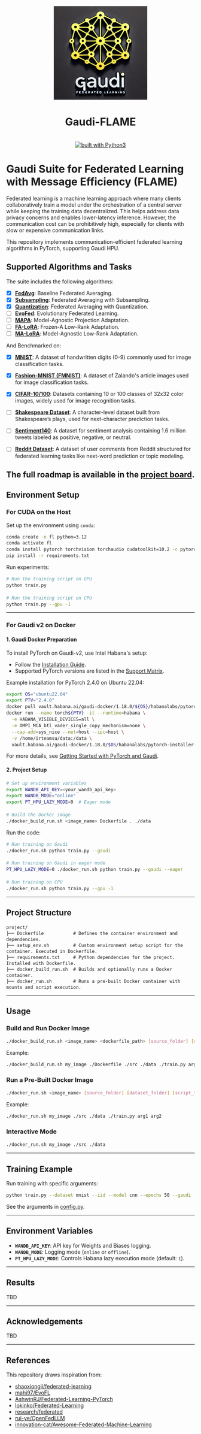 <div align="center">
	<img src="Logo.jpg" width=250 height=250>
	<br/>
	<h1>Gaudi-FLAME</h1>
	<br/>
	<a href="https://www.python.org/"><img src="https://img.shields.io/badge/built%20with-Python3-green.svg" alt="built with Python3"></a>
</div>


# Gaudi Suite for Federated Learning with Message Efficiency (FLAME)

Federated learning is a machine learning approach where many clients collaboratively train a model under the orchestration of a central server while keeping the training data decentralized. This helps address data privacy concerns and enables lower-latency inference. However, the communication cost can be prohibitively high, especially for clients with slow or expensive communication links.

This repository implements communication-efficient federated learning algorithms in PyTorch, supporting Gaudi HPU.

## Supported Algorithms and Tasks
The suite includes the following algorithms:
- [x] **[FedAvg](https://arxiv.org/abs/1602.05629)**: Baseline Federated Averaging.
- [x] **[Subsampling](https://arxiv.org/pdf/1610.05492)**: Federated Averaging with Subsampling.
- [x] **[Quantization](https://arxiv.org/abs/1710.05492)**: Federated Averaging with Quantization.
- [ ] **[EvoFed](https://arxiv.org/abs/2003.00295)**: Evolutionary Federated Learning.
- [ ] **[MAPA]()**: Model-Agnostic Projection Adaptation.
- [ ] **[FA-LoRA](https://arxiv.org/abs/2403.13269)**: Frozen-A Low-Rank Adaptation.
- [ ] **[MA-LoRA]()**: Model-Agnostic Low-Rank Adaptation.

And Benchmarked on:
- [x] **[MNIST](http://yann.lecun.com/exdb/mnist/)**: A dataset of handwritten digits (0-9) commonly used for image classification tasks.
- [x] **[Fashion-MNIST (FMNIST)](https://github.com/zalandoresearch/fashion-mnist)**: A dataset of Zalando's article images used for image classification tasks.
- [x] **[CIFAR-10/100](https://www.cs.toronto.edu/~kriz/cifar.html)**: Datasets containing 10 or 100 classes of 32x32 color images, widely used for image recognition tasks.
- [ ] **[Shakespeare Dataset](https://leaf.cmu.edu/)**: A character-level dataset built from Shakespeare’s plays, used for next-character prediction tasks.
- [ ] **[Sentiment140](https://www.kaggle.com/datasets/kazanova/sentiment140)**: A dataset for sentiment analysis containing 1.6 million tweets labeled as positive, negative, or neutral.
- [ ] **[Reddit Dataset](https://leaf.cmu.edu/)**: A dataset of user comments from Reddit structured for federated learning tasks like next-word prediction or topic modeling.


The full roadmap is available in the [project board](ROADMAP.md).
---

## Environment Setup

### For CUDA on the Host

Set up the environment using `conda`:
```bash
conda create -n fl python=3.12
conda activate fl
conda install pytorch torchvision torchaudio cudatoolkit=10.2 -c pytorch
pip install -r requirements.txt
```

Run experiments:
```bash
# Run the training script on GPU
python train.py

# Run the training script on CPU
python train.py --gpu -1
```

---

### For Gaudi v2 on Docker

#### 1. Gaudi Docker Preparation
To install PyTorch on Gaudi-v2, use Intel Habana's setup:
- Follow the [Installation Guide](https://docs.habana.ai/en/latest/Installation_Guide/index.html#gaudi-installation-guide).
- Supported PyTorch versions are listed in the [Support Matrix](https://docs.habana.ai/en/latest/Support_Matrix/Support_Matrix.html#support-matrix).

Example installation for PyTorch 2.4.0 on Ubuntu 22.04:
```bash
export OS="ubuntu22.04"
export PTV="2.4.0"
docker pull vault.habana.ai/gaudi-docker/1.18.0/${OS}/habanalabs/pytorch-installer-${PTV}:latest
docker run --name torch${PTV} -it --runtime=habana \
  -e HABANA_VISIBLE_DEVICES=all \
  -e OMPI_MCA_btl_vader_single_copy_mechanism=none \
  --cap-add=sys_nice --net=host --ipc=host \
  -v /home/irteamsu/data:/data \
  vault.habana.ai/gaudi-docker/1.18.0/$OS/habanalabs/pytorch-installer-${PTV}:latest
```

For more details, see [Getting Started with PyTorch and Gaudi](https://docs.habana.ai/en/latest/PyTorch/Getting_Started_with_PyTorch_and_Gaudi/Getting_Started_with_PyTorch.html).

#### 2. Project Setup
```bash
# Set up environment variables
export WANDB_API_KEY=<your_wandb_api_key>
export WANDB_MODE="online"
export PT_HPU_LAZY_MODE=0  # Eager mode

# Build the Docker image
./docker_build_run.sh <image_name> Dockerfile . ./data
```

Run the code:
```bash
# Run training on Gaudi
./docker_run.sh python train.py --gaudi

# Run training on Gaudi in eager mode
PT_HPU_LAZY_MODE=0 ./docker_run.sh python train.py --gaudi --eager

# Run training on CPU
./docker_run.sh python train.py --gpu -1
```

---

## Project Structure

```
project/
├── Dockerfile           # Defines the container environment and dependencies.
├── setup_env.sh         # Custom environment setup script for the container. Executed in Dockerfile.
├── requirements.txt     # Python dependencies for the project. Installed with Dockerfile.
├── docker_build_run.sh  # Builds and optionally runs a Docker container.
├── docker_run.sh        # Runs a pre-built Docker container with mounts and script execution.
```
---

## Usage

### Build and Run Docker Image
```bash
./docker_build_run.sh <image_name> <dockerfile_path> [source_folder] [dataset_folder] [script_to_run] [script_args...]
```
Example:
```bash
./docker_build_run.sh my_image ./Dockerfile ./src ./data ./train.py arg1 arg2
```

### Run a Pre-Built Docker Image
```bash
./docker_run.sh <image_name> [source_folder] [dataset_folder] [script_to_run] [script_args...]
```
Example:
```bash
./docker_run.sh my_image ./src ./data ./train.py arg1 arg2
```

### Interactive Mode
```bash
./docker_run.sh my_image ./src ./data
```

---

## Training Example

Run training with specific arguments:
```bash
python train.py --dataset mnist --iid --model cnn --epochs 50 --gaudi --all_clients
```
See the arguments in [config.py](utils/config.py). 

---

## Environment Variables

- **`WANDB_API_KEY`**: API key for Weights and Biases logging.
- **`WANDB_MODE`**: Logging mode (`online` or `offline`).
- **`PT_HPU_LAZY_MODE`**: Controls Habana lazy execution mode (default: `1`).

---

## Results
TBD

---

## Acknowledgements
TBD

---

## References
This repository draws inspiration from:
- [shaoxiongji/federated-learning](https://github.com/shaoxiongji/federated-learning)
- [mahi97/EvoFL](https://github.com/mahi97/EvoFL)
- [AshwinRJ/Federated-Learning-PyTorch](https://github.com/AshwinRJ/Federated-Learning-PyTorch)
- [lokinko/Federated-Learning](https://github.com/lokinko/Federated-Learning)
- [research/federated](https://github.com/google-research/federated)
- [rui-ye/OpenFedLLM](https://github.com/rui-ye/OpenFedLLM)
- [innovation-cat/Awesome-Federated-Machine-Learning](https://github.com/innovation-cat/Awesome-Federated-Machine-Learning)
